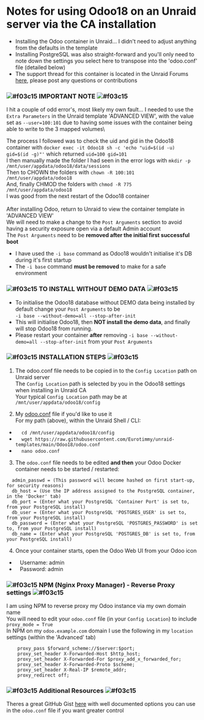 # Notes for using Odoo18 on an Unraid server via the CA installation

- Installing the Odoo container in Unraid... I didn't need to adjust anything from the defaults in the template
- Installing PostgreSQL was also straight-forward and you'll only need to note down the settings you select here to transpose into the 'odoo.conf' file (detailed below)
- The support thread for this container is located in the Unraid Forums [here](https://forums.unraid.net/topic/150914-support-eurotimmy-odoo17-odoo18/), please post any questions or contributions


### ![#f03c15](https://placehold.co/15x15/f03c15/f03c15.png) **IMPORTANT NOTE** ![#f03c15](https://placehold.co/15x15/f03c15/f03c15.png)

I hit a couple of odd error's, most likely my own fault...
I needed to use the `Extra Parameters` in the Unraid template 'ADVANCED VIEW', with the value set as `--user=100:101` due to having some issues with the container being able to write to the 3 mapped volumes\

The process I followed was to check the uid and gid in the Odoo18 container with `docker exec -it Odoo18 sh -c 'echo "uid=$(id -u) gid=$(id -g)"'` which returned `uid=100 gid=101`\
I then manually made the folder I had seen in the error logs with `mkdir -p /mnt/user/appdata/odoo18/data/sessions`\
Then to CHOWN the folders with `chown -R 100:101 /mnt/user/appdata/odoo18`\
And, finally CHMOD the folders with `chmod -R 775 /mnt/user/appdata/odoo18`\
I was good from the next restart of the Odoo18 container\
\
After installing Odoo, return to Unraid to view the container template in 'ADVANCED VIEW'\
We will need to make a change to the `Post Arguments` section to avoid having a security exposure open via a default Admin account\
The `Post Arguments` need to be **removed after the initial first successful boot**
- I have used the `-i base` command as Odoo18 wouldn't initialise it's DB during it's first startup
- The `-i base` command **must be removed** to make for a safe environment

### ![#f03c15](https://placehold.co/15x15/f03c15/f03c15.png) **TO INSTALL WITHOUT DEMO DATA** ![#f03c15](https://placehold.co/15x15/f03c15/f03c15.png)
- To initialise the Odoo18 database without DEMO data being installed by default change your `Post Arguments` to be\
 `-i base --without-demo=all --stop-after-init`
- This will initialise Odoo18, then **NOT install the demo data**, and finally will stop Odoo18 from running.
- Please restart your container **after** removing `-i base --without-demo=all --stop-after-init` from your `Post Arguments`

### ![#f03c15](https://placehold.co/15x15/f03c15/f03c15.png) **INSTALLATION STEPS** ![#f03c15](https://placehold.co/15x15/f03c15/f03c15.png)


1. The odoo.conf file needs to be copied in to the `Config Location` path on Unraid server\
The `Config Location` path is selected by you in the Odoo18 settings when installing in Unraid CA\
Your typical `Config Location` path may be at `/mnt/user/appdata/odoo18/config`

2. My [odoo.conf](https://github.com/Eurotimmy/unraid-templates/blob/main/Odoo18/odoo.conf) file if you'd like to use it\
For my path (above), within the Unraid Shell / CLI:
- &nbsp;&nbsp;&nbsp; `cd /mnt/user/appdata/odoo18/config`
- &nbsp;&nbsp;&nbsp; `wget https://raw.githubusercontent.com/Eurotimmy/unraid-templates/main/Odoo18/odoo.conf`
- &nbsp;&nbsp;&nbsp; `nano odoo.conf`

3. The `odoo.conf` file needs to be edited **and then** your Odoo Docker container needs to be started / restarted: 
```
  admin_passwd = (This password will become hashed on first start-up, for security reasons)
  db_host = (Use the IP address assigned to the PostgreSQL container, in the 'Docker' tab)
  db_port = (Enter what your PostgreSQL 'Container Port' is set to, from your PostgreSQL install)
  db_user = (Enter what your PostgreSQL 'POSTGRES_USER' is set to, from your PostgreSQL install)
  db_password = (Enter what your PostgreSQL 'POSTGRES_PASSWORD' is set to, from your PostgreSQL install)
  db_name = (Enter what your PostgreSQL 'POSTGRES_DB' is set to, from your PostgreSQL install)
```

4. Once your container starts, open the Odoo Web UI from your Odoo icon
- &nbsp;&nbsp;&nbsp;Username: admin
- &nbsp;&nbsp;&nbsp;Password: admin


### ![#f03c15](https://placehold.co/15x15/f03c15/f03c15.png) **NPM (Nginx Proxy Manager) - Reverse Proxy settings** ![#f03c15](https://placehold.co/15x15/f03c15/f03c15.png)

I am using NPM to reverse proxy my Odoo instance via my own domain name\
You will need to edit your `odoo.conf` file (in your `Config Location`) to include `proxy_mode = True`\
In NPM on my `odoo.example.com` domain I use the following in my `location` settings (within the 'Advanced' tab)
``` location / {
    proxy_pass $forward_scheme://$server:$port;
    proxy_set_header X-Forwarded-Host $http_host;
    proxy_set_header X-Forwarded-For $proxy_add_x_forwarded_for;
    proxy_set_header X-Forwarded-Proto $scheme;
    proxy_set_header X-Real-IP $remote_addr;
    proxy_redirect off;    
```

### ![#f03c15](https://placehold.co/15x15/f03c15/f03c15.png) **Additional Resources** ![#f03c15](https://placehold.co/15x15/f03c15/f03c15.png)

Theres a great GitHub Gist [here](https://gist.github.com/Guidoom/d5db0a76ce669b139271a528a8a2a27f) with well documented options you can use in the `odoo.conf` file if you want greater control
